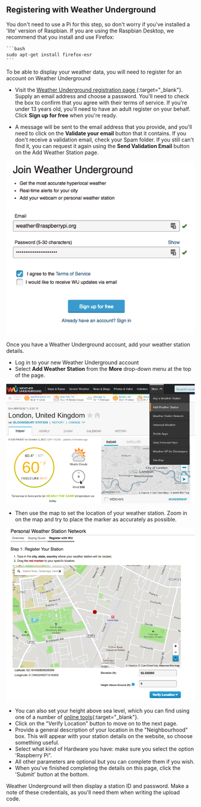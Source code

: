 ## Registering with Weather Underground

You don't need to use a Pi for this step, so don't worry if you've installed a 'lite' version of Raspbian.  If you are using the Raspbian Desktop, we recommend that you install and use Firefox:

    ```bash
    sudo apt-get install firefox-esr
    ```

To be able to display your weather data, you will need to register for an account on Weather Underground

- Visit the [Weather Underground registration page ](https://www.wunderground.com/signup){:target="_blank"}. Supply an email address and choose a password.  You'll need to check the box to confirm that you agree with their terms of service.  If you're under 13 years old, you'll need to have an adult register on your behalf.  Click **Sign up for free** when you're ready.

- A  message will be sent to the email address that you provide, and you'll need to click on the **Validate your email** button that it contains. If you don't receive a validation email, check your Spam folder. If you still can't find it, you can request it again using the **Send Validation Email** button on the Add Weather Station page.

![](images/image1.png)

Once you have a Weather Underground account, add your weather station details.

- Log in to your new Weather Underground account
- Select **Add Weather Station** from the **More** drop-down menu at the top of the page.

![](images/image6.png)

- Then use the map to set the location of your weather station. Zoom in on the map and try to place the marker as accurately as possible.

![](images/image7.png)

- You can also set your height above sea level, which you can find using one of a number of [online tools](https://www.freemaptools.com/elevation-finder.htm){:target="_blank"}.
- Click on the "Verify Location" button to move on to the next page.
- Provide a general description of your location in the "Neighbourhood" box. This will appear with your station details on the website, so choose something useful.
- Select what kind of Hardware you have: make sure you select the option 'Raspberry Pi".
- All other parameters are optional but you can complete them if you wish.
- When you've finished completing the details on this page, click the 'Submit' button at the bottom.

Weather Underground will then display a station ID and password. Make a note of these credentials, as you'll need them when writing the upload code.
